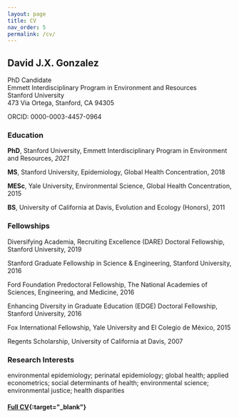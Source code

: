 ```yaml
---
layout: page
title: CV
nav_order: 5
permalink: /cv/
---
```


## David J.X. Gonzalez

PhD Candidate
<br />Emmett Interdisciplinary Program in Environment and Resources
<br />Stanford University
<br />473 Via Ortega, Stanford, CA 94305

ORCID: 0000-0003-4457-0964

### Education

**PhD**, Stanford University, Emmett Interdisciplinary Program in Environment and Resources, *2021*

**MS**, Stanford University, Epidemiology, Global Health Concentration, 2018

**MESc**, Yale University, Environmental Science, Global Health Concentration, 2015

**BS**, University of California at Davis, Evolution and Ecology (Honors), 2011

### Fellowships

Diversifying Academia, Recruiting Excellence (DARE) Doctoral Fellowship, Stanford University, 2019

Stanford Graduate Fellowship in Science & Engineering, Stanford University, 2016

Ford Foundation Predoctoral Fellowship, The National Academies of Sciences, Engineering, and Medicine, 2016

Enhancing Diversity in Graduate Education (EDGE) Doctoral Fellowship, Stanford University, 2016

Fox International Fellowship, Yale University and El Colegio de México, 2015

Regents Scholarship, University of California at Davis, 2007

### Research Interests

environmental epidemiology; perinatal epidemiology; global health; applied econometrics; social determinants of health; environmental science; environmental justice; health disparities


#### [Full CV](https://djxgonzalez.github.io/cv.pdf){:target="_blank"}
